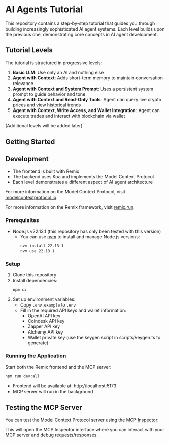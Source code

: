 # AI Agents Tutorial

This repository contains a step-by-step tutorial that guides you through building increasingly sophisticated AI agent systems. Each level builds upon the previous one, demonstrating core concepts in AI agent development.

## Tutorial Levels

The tutorial is structured in progressive levels:

1. **Basic LLM**: Use only an AI and nothing else
2. **Agent with Context**: Adds short-term memory to maintain conversation relevance
3. **Agent with Context and System Prompt**: Uses a persistent system prompt to guide behavior and tone
4. **Agent with Context and Read-Only Tools**: Agent can query live crypto prices and view historical trends
5. **Agent with Context, Write Access, and Wallet Integration**: Agent can execute trades and interact with blockchain via wallet

(Additional levels will be added later)

## Getting Started

## Development

- The frontend is built with Remix
- The backend uses Koa and implements the Model Context Protocol
- Each level demonstrates a different aspect of AI agent architecture

For more information on the Model Context Protocol, visit [modelcontextprotocol.io](https://modelcontextprotocol.io).

For more information on the Remix framework, visit [remix.run](https://remix.run).


### Prerequisites

- Node.js v22.13.1 (this repository has only been tested with this version)
  - You can use [nvm](https://github.com/nvm-sh/nvm) to install and manage Node.js versions:
    ```sh
    nvm install 22.13.1
    nvm use 22.13.1
    ```

### Setup

1. Clone this repository
2. Install dependencies:
   ```sh
   npm ci
   ```
3. Set up environment variables:
   - Copy `.env.example` to `.env`
   - Fill in the required API keys and wallet information:
     - OpenAI API key
     - Coindesk API key
     - Zapper API key
     - Alchemy API key
     - Wallet private key (use the keygen script in scripts/keygen.ts to generate)

### Running the Application

Start both the Remix frontend and the MCP server:

```sh
npm run dev:all
```

- Frontend will be available at: http://localhost:5173
- MCP server will run in the background

## Testing the MCP Server

You can test the Model Context Protocol server using the [MCP Inspector](https://github.com/modelcontextprotocol/inspector):


This will open the MCP Inspector interface where you can interact with your MCP server and debug requests/responses.

